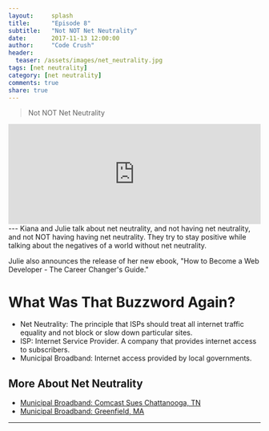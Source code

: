 ```yaml
---
layout:     splash
title:      "Episode 8"
subtitle:   "Not NOT Net Neutrality"
date:       2017-11-13 12:00:00
author:     "Code Crush"
header:
  teaser: /assets/images/net_neutrality.jpg
tags: [net neutrality]
category: [net neutrality]
comments: true
share: true
---
```

>Not NOT Net Neutrality
<!-- Net Neutrality-->
<iframe frameborder='0' height='200px' scrolling='no' seamless src='https://embed.simplecast.com/d77e3e3b?color=f5f5f5' width='100%'></iframe>
---
Kiana and Julie talk about net neutrality, and not having net neutrality, and not NOT having having net neutrality.  They try to stay positive while talking about the negatives of a world without net neutrality.

Julie also announces the release of her new ebook, "How to Become a Web Developer - The Career Changer's Guide."

# What Was That Buzzword Again?
* Net Neutrality: The principle that ISPs should treat all internet traffic
  equality and not block or slow down particular sites.
* ISP: Internet Service Provider. A company that provides internet access to
  subscribers.
* Municipal Broadband: Internet access provided by local governments.



## More About Net Neutrality
* [Municipal Broadband: Comcast Sues Chattanooga, TN](https://www.theverge.com/2015/5/1/8530403/chattanooga-comcast-fcc-high-speed-internet-gigabit)
* [Municipal Broadband: Greenfield, MA](https://psmag.com/news/the-town-that-made-its-own-internet)
---
